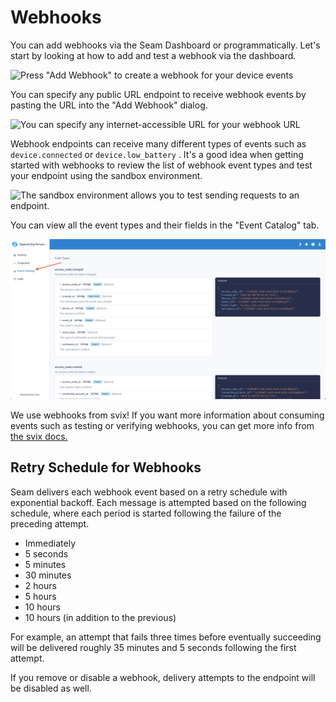 # Webhooks

You can add webhooks via the Seam Dashboard or programmatically. Let's start by looking at how to add and test a webhook via the dashboard.

![Press "Add Webhook" to create a webhook for your device events](<../.gitbook/assets/image (22).png>)

You can specify any public URL endpoint to receive webhook events by pasting the URL into the "Add Webhook" dialog.

![You can specify any internet-accessible URL for your webhook URL](<../.gitbook/assets/image (24).png>)

Webhook endpoints can receive many different types of events such as `device.connected` or `device.low_battery` . It's a good idea when getting started with webhooks to review the list of webhook event types and test your endpoint using the sandbox environment.

![The sandbox environment allows you to test sending requests to an endpoint.](<../.gitbook/assets/image (15).png>)

 You can view all the event types and their fields in the "Event Catalog" tab.

 ![Go to the "Event Catalog" tab to view all available events.](<../.gitbook/assets/image (27).png>)

 We use webhooks from svix! If you want more information about consuming events such as testing or verifying webhooks, you can get more info from [the svix docs.](https://docs.svix.com/receiving/introduction)

## Retry Schedule for Webhooks

Seam delivers each webhook event based on a retry schedule with exponential backoff. Each message is attempted based on the following schedule, where each period is started following the failure of the preceding attempt.

* Immediately
* 5 seconds
* 5 minutes
* 30 minutes
* 2 hours
* 5 hours
* 10 hours
* 10 hours (in addition to the previous)

For example, an attempt that fails three times before eventually succeeding will be delivered roughly 35 minutes and 5 seconds following the first attempt.

If you remove or disable a webhook, delivery attempts to the endpoint will be disabled as well.

###
